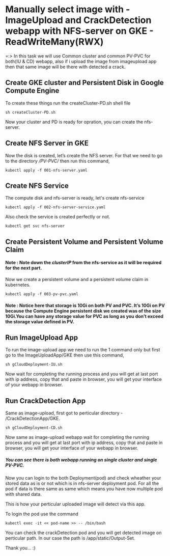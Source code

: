 # Manually select image with - ImageUpload and CrackDetection webapp with NFS-server on GKE - ReadWriteMany(RWX)

=:> In this task we will use Common cluster and common PV-PVC for both(IU & CD) webapp, also if i upload the image from imageupload app then that same image will be there with detected a crack.
 
## Create GKE cluster and Persistent Disk in Google Compute Engine

To create these things run the createCluster-PD.sh shell file

```
sh createCluster-PD.sh
```

Now your cluster and PD is ready for opration, you can create the nfs-server. 

## Create NFS Server in GKE

Now the disk is created, let’s create the NFS server.
For that we need to go to the directory */PV-PVC/* then run this command,

```
kubectl apply -f 001-nfs-server.yaml
```

## Create NFS Service

The compute disk and nfs-server is ready, let's create nfs-service

```
kubectl apply -f 002-nfs-server-service.yaml
```

Also check the service is created perfectly or not.

```
kubectl get svc nfs-server
```

## Create Persistent Volume and Persistent Volume Claim

#### Note : Note down the *clusterIP* from the nfs-service as it will be required for the next part.

Now we create a persistent volume and a persistent volume claim in kubernetes.

```
kubectl apply -f 003-pv-pvc.yaml
```

#### Note : Notice here that storage is 10Gi on both PV and PVC. It’s 10Gi on PV because the Compute Engine persistent disk we created was of the size 10Gi.You can have any storage value for PVC as long as you don’t exceed the storage value defined in PV.

## Run ImageUpload App

To run the image-upload app we need to run the 1 command only
but first go to the ImageUploadApp/GKE then use this command,

```
sh gCloudDeployment-IU.sh
```

Now wait for completing the running process and you will get at last port with ip address, copy that and paste in browser, you will get your interface of your webapp in browser.

## Run CrackDetection App

Same as image-upload, first got to perticular directory - /CrackDetectionApp/GKE.

```
sh gCloudDeployment-CD.sh
```

Now same as image-upload webapp wait for completing the running process and you will get at last port with ip address, copy that and paste in browser, you will get your interface of your webapp in browser.

##### You can see there is both webapp running on single cluster and single PV-PVC.

Now you can login to the both Deployment(pod) and check wheather your stored data as is or not which is in nfs-server deployment pod.
For all the pod if data is there same as same which means you have now multiple pod with shared data.

This is how your perticular uploaded image will detect via this app.

To login the pod use the command

```
kubectl exec -it << pod-name >> -- /bin/bash
```

You can check the crackDetection pod and you will get detected image on perticular path.
In our case the path is /app/static/Output-Set.

Thank you... :)